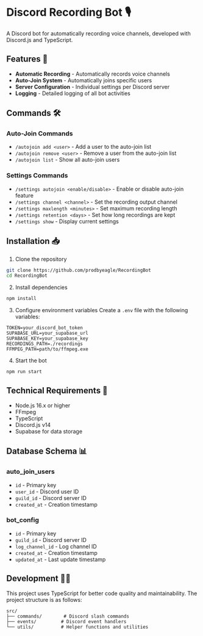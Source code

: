# Discord Recording Bot 🎙️

A Discord bot for automatically recording voice channels, developed with Discord.js and TypeScript.

## Features 🌟

- **Automatic Recording** - Automatically records voice channels
- **Auto-Join System** - Automatically joins specific users
- **Server Configuration** - Individual settings per Discord server
- **Logging** - Detailed logging of all bot activities

## Commands 🛠️

### Auto-Join Commands
- `/autojoin add <user>` - Add a user to the auto-join list
- `/autojoin remove <user>` - Remove a user from the auto-join list
- `/autojoin list` - Show all auto-join users

### Settings Commands
- `/settings autojoin <enable/disable>` - Enable or disable auto-join feature
- `/settings channel <channel>` - Set the recording output channel
- `/settings maxlength <minutes>` - Set maximum recording length
- `/settings retention <days>` - Set how long recordings are kept
- `/settings show` - Display current settings

## Installation 📥

1. Clone the repository
```bash
git clone https://github.com/prodbyeagle/RecordingBot
cd RecordingBot
```

2. Install dependencies
```bash
npm install
```

3. Configure environment variables
Create a `.env` file with the following variables:
```env
TOKEN=your_discord_bot_token
SUPABASE_URL=your_supabase_url
SUPABASE_KEY=your_supabase_key
RECORDINGS_PATH=./recordings
FFMPEG_PATH=path/to/ffmpeg.exe
```

4. Start the bot
```bash
npm run start
```

## Technical Requirements 🔧

- Node.js 16.x or higher
- FFmpeg
- TypeScript
- Discord.js v14
- Supabase for data storage

## Database Schema 📊

### auto_join_users
- `id` - Primary key
- `user_id` - Discord user ID
- `guild_id` - Discord server ID
- `created_at` - Creation timestamp

### bot_config
- `id` - Primary key
- `guild_id` - Discord server ID
- `log_channel_id` - Log channel ID
- `created_at` - Creation timestamp
- `updated_at` - Last update timestamp

## Development 👨‍💻

This project uses TypeScript for better code quality and maintainability. The project structure is as follows:

```
src/
├── commands/        # Discord slash commands
├── events/         # Discord event handlers
└── utils/          # Helper functions and utilities

